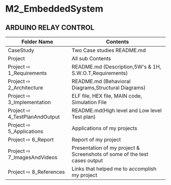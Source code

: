 # M2_EmbeddedSystem
  
## ARDUINO RELAY CONTROL

| Folder Name | Contents |
|-----|-----|
| CaseStudy | Two Case studies README.md |
| Project | All sub Contents |
| Project ⇨ 1_Requirements | README.md (Description,5W's & 1H, S.W.O.T,Requirements)  |
| Project ⇨ 2_Architecture | README.md (Behavioral Diagrams,Structural Diagrams) |
| Project ⇨ 3_Implementation | ELF file, HEX file, MAIN code, Simulation File|
| Project ⇨ 4_TestPlanAndOutput | README.md(High level and Low level Test plan) |
| Project ⇨ 5_Applications | Applications of my projects |
| Project ⇨ 6_Report | Report of my project | 
| Project ⇨  7_ImagesAndVideos | Presentation of my project & Screenshots of some of the test cases output |
| Project ⇨ 8_References | Links that helped me to accomplish my project|


